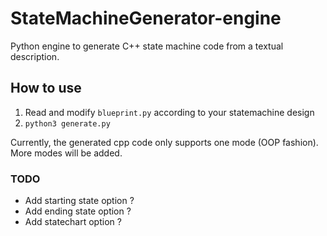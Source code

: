 # StateMachineGenerator-engine
Python engine to generate C++ state machine code from a textual description.

## How to use
1. Read and modify `blueprint.py` according to your statemachine design
2. `python3 generate.py`

Currently, the generated cpp code only supports one mode (OOP fashion). More modes will be added.

### TODO
- Add starting state option ?
- Add ending state option ?
- Add statechart option ?
